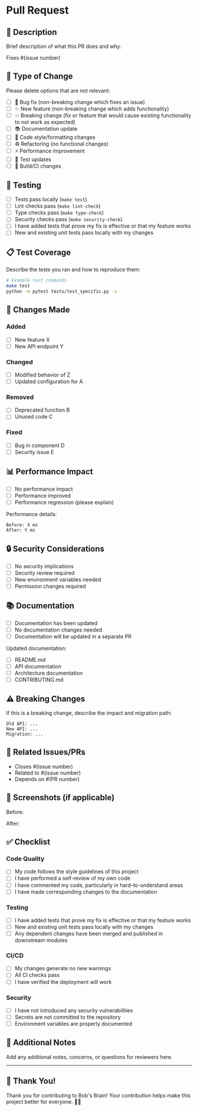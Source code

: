 # Pull Request

## 📝 Description

Brief description of what this PR does and why.

Fixes #(issue number)

## 🔄 Type of Change

Please delete options that are not relevant:

- [ ] 🐛 Bug fix (non-breaking change which fixes an issue)
- [ ] ✨ New feature (non-breaking change which adds functionality)
- [ ] 💥 Breaking change (fix or feature that would cause existing functionality to not work as expected)
- [ ] 📚 Documentation update
- [ ] 🎨 Code style/formatting changes
- [ ] ♻️ Refactoring (no functional changes)
- [ ] ⚡ Performance improvement
- [ ] 🧪 Test updates
- [ ] 🔧 Build/CI changes

## 🧪 Testing

- [ ] Tests pass locally (`make test`)
- [ ] Lint checks pass (`make lint-check`)
- [ ] Type checks pass (`make type-check`)
- [ ] Security checks pass (`make security-check`)
- [ ] I have added tests that prove my fix is effective or that my feature works
- [ ] New and existing unit tests pass locally with my changes

## 📋 Test Coverage

Describe the tests you ran and how to reproduce them:

```bash
# Example test commands
make test
python -m pytest tests/test_specific.py -v
```

## 🎯 Changes Made

### Added
- [ ] New feature X
- [ ] New API endpoint Y

### Changed
- [ ] Modified behavior of Z
- [ ] Updated configuration for A

### Removed
- [ ] Deprecated function B
- [ ] Unused code C

### Fixed
- [ ] Bug in component D
- [ ] Security issue E

## 📊 Performance Impact

- [ ] No performance impact
- [ ] Performance improved
- [ ] Performance regression (please explain)

Performance details:
```
Before: X ms
After: Y ms
```

## 🔒 Security Considerations

- [ ] No security implications
- [ ] Security review required
- [ ] New environment variables needed
- [ ] Permission changes required

## 📚 Documentation

- [ ] Documentation has been updated
- [ ] No documentation changes needed
- [ ] Documentation will be updated in a separate PR

Updated documentation:
- [ ] README.md
- [ ] API documentation
- [ ] Architecture documentation
- [ ] CONTRIBUTING.md

## ⚠️ Breaking Changes

If this is a breaking change, describe the impact and migration path:

```
Old API: ...
New API: ...
Migration: ...
```

## 🔗 Related Issues/PRs

- Closes #(issue number)
- Related to #(issue number)
- Depends on #(PR number)

## 📸 Screenshots (if applicable)

Before:
<!-- Add screenshot here -->

After:
<!-- Add screenshot here -->

## ✅ Checklist

### Code Quality
- [ ] My code follows the style guidelines of this project
- [ ] I have performed a self-review of my own code
- [ ] I have commented my code, particularly in hard-to-understand areas
- [ ] I have made corresponding changes to the documentation

### Testing
- [ ] I have added tests that prove my fix is effective or that my feature works
- [ ] New and existing unit tests pass locally with my changes
- [ ] Any dependent changes have been merged and published in downstream modules

### CI/CD
- [ ] My changes generate no new warnings
- [ ] All CI checks pass
- [ ] I have verified the deployment will work

### Security
- [ ] I have not introduced any security vulnerabilities
- [ ] Secrets are not committed to the repository
- [ ] Environment variables are properly documented

## 💬 Additional Notes

Add any additional notes, concerns, or questions for reviewers here.

---

## 🎉 Thank You!

Thank you for contributing to Bob's Brain! Your contribution helps make this project better for everyone. 🧠✨